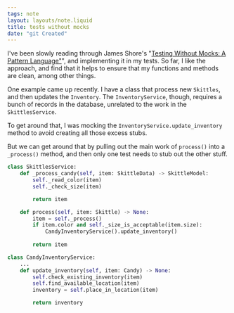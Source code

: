```yaml
---
tags: note
layout: layouts/note.liquid
title: tests without mocks
date: "git Created"
---
```


I've been slowly reading through James Shore's "[Testing Without Mocks: A Pattern Language"](https://www.jamesshore.com/v2/projects/nullables/testing-without-mocks)", and implementing it in my tests.  So far, I like the approach, and find that it helps to ensure that my functions and methods are clean, among other things.

One example came up recently.  I have a class that process new `Skittles`, and then updates the `Inventory`.  The `InventoryService`, though, requires a bunch of records in the database, unrelated to the work in the `SkittlesService`.

To get around that, I was mocking the `InventoryService.update_inventory` method to avoid creating all those excess stubs.

But we can get around that by pulling out the main work of `process()` into a `_process()` method, and then only one test needs to stub out the other stuff.

```python
class SkittlesService:
    def _process_candy(self, item: SkittleData) -> SkittleModel:
        self._read_color(item)
        self._check_size(item)

        return item

    def process(self, item: Skittle) -> None:
        item = self._process()
        if item.color and self._size_is_acceptable(item.size):
            CandyInventoryService().update_inventory()
        
        return item

class CandyInventoryService:
    ...
    def update_inventory(self, item: Candy) -> None:
        self.check_existing_inventory(item)
        self.find_available_location(item)
        inventory = self.place_in_location(item)

        return inventory
